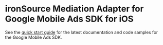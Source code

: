# ironSource Mediation Adapter for Google Mobile Ads SDK for iOS

See the [quick start guide](https://developers.google.com/admob/ios/quick-start)
for the latest documentation and code samples for the Google Mobile Ads SDK.
